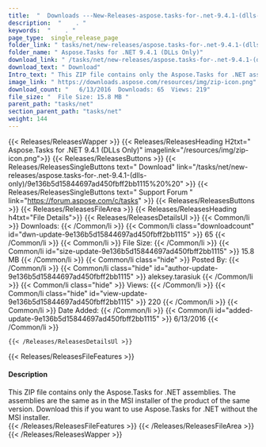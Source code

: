 ```yaml
---
title:  "  Downloads ---New-Releases-aspose.tasks-for-.net-9.4.1-(dlls-only) . " 
description:  "    . " 
keywords:  "    . " 
page_type:  single_release_page
folder_link: " tasks/net/new-releases/aspose.tasks-for-.net-9.4.1-(dlls-only)/"
folder_name: " Aspose.Tasks for .NET 9.4.1 (DLLs Only)"
download_link: " /tasks/net/new-releases/aspose.tasks-for-.net-9.4.1-(dlls-only)/9e136b5d15844697ad450fbff2bb1115"
download_text: " Download"
Intro_text: " This ZIP file contains only the Aspose.Tasks for .NET assemblies. The assemblies..."
image_link: " https://downloads.aspose.com/resources/img/zip-icon.png"
download_count: "   6/13/2016  Downloads: 65  Views: 219"
file_size: "  File Size: 15.8 MB "
parent_path: "tasks/net"
section_parent_path: "tasks/net"
weight: 144 
---
```


{{< Releases/ReleasesWapper >}}
  {{< Releases/ReleasesHeading H2txt=" Aspose.Tasks for .NET 9.4.1 (DLLs Only)" imagelink="/resources/img/zip-icon.png">}}
  {{< Releases/ReleasesButtons >}}
    {{< Releases/ReleasesSingleButtons text=" Download" link="/tasks/net/new-releases/aspose.tasks-for-.net-9.4.1-(dlls-only)/9e136b5d15844697ad450fbff2bb1115%20%20" >}}
    {{< Releases/ReleasesSingleButtons text=" Support Forum " link="https://forum.aspose.com/c/tasks" >}}
  {{< Releases/ReleasesButtons >}}
  {{< Releases/ReleasesFileArea >}}
    {{< Releases/ReleasesHeading h4txt="File Details">}}
    {{< Releases/ReleasesDetailsUl >}}
            {{< Common/li  >}} Downloads: {{< /Common/li >}} 
      {{< Common/li class="downloadcount" id="dwn-update-9e136b5d15844697ad450fbff2bb1115" >}} 65 {{< /Common/li >}} 
      {{< Common/li  >}} File Size: {{< /Common/li >}} 
      {{< Common/li id="size-update-9e136b5d15844697ad450fbff2bb1115" >}} 15.8 MB {{< /Common/li >}} 
      {{< Common/li  class="hide" >}} Posted By: {{< /Common/li >}} 
      {{< Common/li class="hide" id="author-update-9e136b5d15844697ad450fbff2bb1115" >}} aleksey.tarasiuk {{< /Common/li >}} 
      {{< Common/li class="hide"  >}} Views: {{< /Common/li >}} 
      {{< Common/li class="hide" id="view-update-9e136b5d15844697ad450fbff2bb1115" >}} 220 {{< /Common/li >}} 
      {{< Common/li  >}} Date Added: {{< /Common/li >}} 
      {{< Common/li id="added-update-9e136b5d15844697ad450fbff2bb1115" >}} 6/13/2016 {{< /Common/li >}} 

    {{< /Releases/ReleasesDetailsUl >}}

  {{< Releases/ReleasesFileFeatures >}}
      <h4>Description</h4><div class="HTMLDescription">This ZIP file contains only the Aspose.Tasks for .NET assemblies. The assemblies are the same as in the MSI installer of the product of the same version. Download this if you want to use Aspose.Tasks for .NET without the MSI installer.</div>
  {{< /Releases/ReleasesFileFeatures >}}
 {{< /Releases/ReleasesFileArea >}}
{{< /Releases/ReleasesWapper >}}


